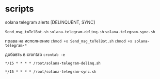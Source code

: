 # scripts
solana telegram alerts [DELINQUENT, SYNC]

`Send_msg_toTelBot.sh`
`solana-telegram-delinq.sh`
`solana-telegram-sync.sh`

права на исполнение
`chmod +x Send_msg_toTelBot.sh`
`chmod +x solana-telegram-*`

добавть в crontab
`crontab -e`

`*/15 * * * * /root/solana-telegram-delinq.sh`

`*/15 * * * * /root/solana-telegram-sync.sh`
